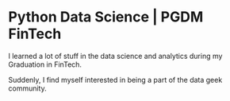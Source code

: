 # Python Data Science | PGDM FinTech

I learned a lot of stuff in the data science and analytics during my Graduation in FinTech.

Suddenly, I find myself interested in being a part of the data geek community.